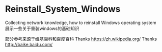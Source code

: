 # Reinstall_System_Windows
Collecting network knowledge, how to reinstall Windows operating system
展示一些关于重装windows的基础知识

部分参考来源于维基百科和百度百科
Thanks  https://zh.wikipedia.org/
Thanks  http://baike.baidu.com/

